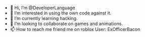 - 👋 Hi, I’m @DeveloperLanguage
- 👀 I’m interested in using the own code against it.
- 🌱 I’m currently learning hacking.
- 💞️ I’m looking to collaborate on games and animations.
- 📫 How to reach me friend me on roblox User: ExOfficerBacon

<!---
DeveloperLanguage/DeveloperLanguage is a ✨ special ✨ repository because its `README.md` (this file) appears on your GitHub profile.
You can click the Preview link to take a look at your changes.
--->
